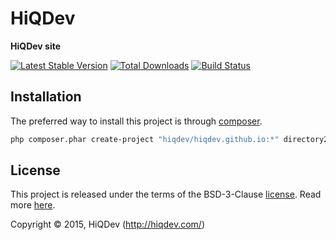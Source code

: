 HiQDev
======

**HiQDev site**

[![Latest Stable Version](https://poser.pugx.org/hiqdev/hiqdev.github.io/v/stable)](//packagist.org/packages/hiqdev/hiqdev.github.io)
[![Total Downloads](https://poser.pugx.org/hiqdev/hiqdev.github.io/downloads)](//packagist.org/packages/hiqdev/hiqdev.github.io)
[![Build Status](https://img.shields.io/travis/hiqdev/hiqdev.github.io.svg)](http://travis-ci.org/hiqdev/hiqdev.github.io)

## Installation

The preferred way to install this project is through [composer](http://getcomposer.org/download/).

```sh
php composer.phar create-project "hiqdev/hiqdev.github.io:*" directory2install
```

## License

This project is released under the terms of the BSD-3-Clause [license](LICENSE).
Read more [here](http://choosealicense.com/licenses/bsd-3-clause).

Copyright © 2015, HiQDev (http://hiqdev.com/)
